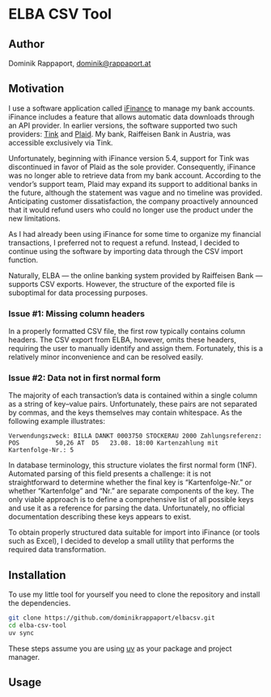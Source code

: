 # ELBA CSV Tool

## Author

Dominik Rappaport, dominik@rappaport.at

## Motivation

I use a software application called [iFinance](http://www.ifinance.de/) to manage my bank accounts. iFinance includes a feature that allows automatic data downloads through an API provider. In earlier versions, the software supported two such providers: [Tink](https://tink.com/) and [Plaid](https://plaid.com/). My bank, Raiffeisen Bank in Austria, was accessible exclusively via Tink.  

Unfortunately, beginning with iFinance version 5.4, support for Tink was discontinued in favor of Plaid as the sole provider. Consequently, iFinance was no longer able to retrieve data from my bank account. According to the vendor’s support team, Plaid may expand its support to additional banks in the future, although the statement was vague and no timeline was provided. Anticipating customer dissatisfaction, the company proactively announced that it would refund users who could no longer use the product under the new limitations.  

As I had already been using iFinance for some time to organize my financial transactions, I preferred not to request a refund. Instead, I decided to continue using the software by importing data through the CSV import function.  

Naturally, ELBA — the online banking system provided by Raiffeisen Bank — supports CSV exports. However, the structure of the exported file is suboptimal for data processing purposes.  

### Issue #1: Missing column headers

In a properly formatted CSV file, the first row typically contains column headers. The CSV export from ELBA, however, omits these headers, requiring the user to manually identify and assign them. Fortunately, this is a relatively minor inconvenience and can be resolved easily.  

### Issue #2: Data not in first normal form

The majority of each transaction’s data is contained within a single column as a string of key–value pairs. Unfortunately, these pairs are not separated by commas, and the keys themselves may contain whitespace. As the following example illustrates:

```aiignore
Verwendungszweck: BILLA DANKT 0003750 STOCKERAU 2000 Zahlungsreferenz: POS          50,26 AT  D5   23.08. 18:00 Kartenzahlung mit Kartenfolge-Nr.: 5
```

In database terminology, this structure violates the first normal form (1NF).
Automated parsing of this field presents a challenge: it is not straightforward to determine whether the final key is “Kartenfolge-Nr.” or whether “Kartenfolge” and “Nr.” are separate components of the key. The only viable approach is to define a comprehensive list of all possible keys and use it as a reference for parsing the data. Unfortunately, no official documentation describing these keys appears to exist.

To obtain properly structured data suitable for import into iFinance (or tools such as Excel), I decided to develop a small utility that performs the required data transformation.

## Installation

To use my little tool for yourself you need to clone the repository and install the dependencies.

```bash
git clone https://github.com/dominikrappaport/elbacsv.git
cd elba-csv-tool
uv sync
```

These steps assume you are using [uv](https://github.com/astral-sh/uv) as your package and project manager.

## Usage

